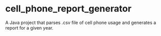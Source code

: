 # cell_phone_report_generator
A Java project that parses .csv file of cell phone usage and generates a report for a given year.
